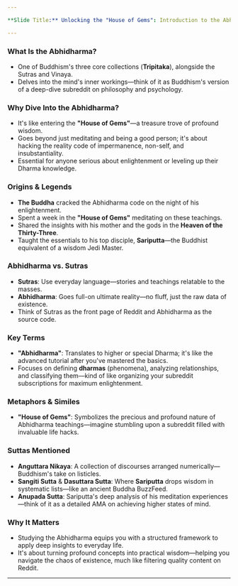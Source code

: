 ```yaml
---

**Slide Title:** Unlocking the "House of Gems": Introduction to the Abhidharma

---
```


### **What Is the Abhidharma?**
- One of Buddhism's three core collections (**Tripitaka**), alongside the Sutras and Vinaya.
- Delves into the mind's inner workings—think of it as Buddhism's version of a deep-dive subreddit on philosophy and psychology.

### **Why Dive Into the Abhidharma?**
- It's like entering the **"House of Gems"**—a treasure trove of profound wisdom.
- Goes beyond just meditating and being a good person; it's about hacking the reality code of impermanence, non-self, and insubstantiality.
- Essential for anyone serious about enlightenment or leveling up their Dharma knowledge.

### **Origins & Legends**
- **The Buddha** cracked the Abhidharma code on the night of his enlightenment.
- Spent a week in the **"House of Gems"** meditating on these teachings.
- Shared the insights with his mother and the gods in the **Heaven of the Thirty-Three**.
- Taught the essentials to his top disciple, **Sariputta**—the Buddhist equivalent of a wisdom Jedi Master.

### **Abhidharma vs. Sutras**
- **Sutras**: Use everyday language—stories and teachings relatable to the masses.
- **Abhidharma**: Goes full-on ultimate reality—no fluff, just the raw data of existence.
- Think of Sutras as the front page of Reddit and Abhidharma as the source code.

### **Key Terms**
- **"Abhidharma"**: Translates to higher or special Dharma; it's like the advanced tutorial after you've mastered the basics.
- Focuses on defining **dharmas** (phenomena), analyzing relationships, and classifying them—kind of like organizing your subreddit subscriptions for maximum enlightenment.

### **Metaphors & Similes**
- **"House of Gems"**: Symbolizes the precious and profound nature of Abhidharma teachings—imagine stumbling upon a subreddit filled with invaluable life hacks.

### **Suttas Mentioned**
- **Anguttara Nikaya**: A collection of discourses arranged numerically—Buddhism's take on listicles.
- **Sangiti Sutta** & **Dasuttara Sutta**: Where **Sariputta** drops wisdom in systematic lists—like an ancient Buddha BuzzFeed.
- **Anupada Sutta**: Sariputta's deep analysis of his meditation experiences—think of it as a detailed AMA on achieving higher states of mind.

### **Why It Matters**
- Studying the Abhidharma equips you with a structured framework to apply deep insights to everyday life.
- It's about turning profound concepts into practical wisdom—helping you navigate the chaos of existence, much like filtering quality content on Reddit.

---
